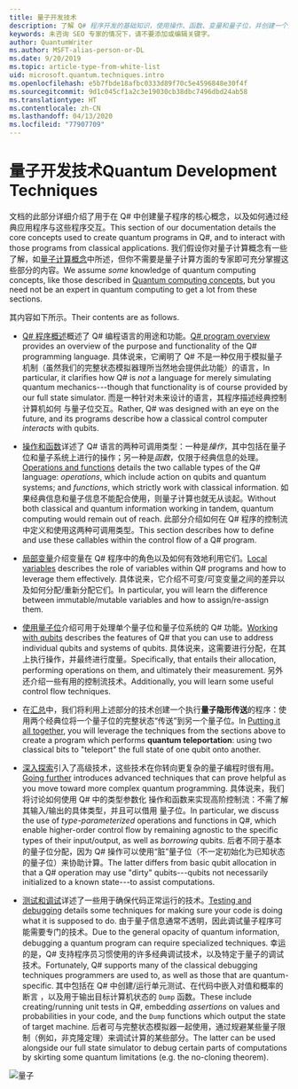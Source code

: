```yaml
---
title: 量子开发技术
description: 了解 Q# 程序开发的基础知识，使用操作、函数、变量和量子位，并创建一个简单的量子程序。
keywords: 未咨询 SEO 专家的情况下，请不要添加或编辑关键字。
author: QuantumWriter
ms.author: MSFT-alias-person-or-DL
ms.date: 9/20/2019
ms.topic: article-type-from-white-list
uid: microsoft.quantum.techniques.intro
ms.openlocfilehash: e5b7fbde18afbc0333d89f70c5e4596848e30f4f
ms.sourcegitcommit: 9d1c045cf1a2c3e19030cb38dbc7496dbd24ab58
ms.translationtype: HT
ms.contentlocale: zh-CN
ms.lasthandoff: 04/13/2020
ms.locfileid: "77907709"
---
```

# <a name="quantum-development-techniques"></a><span data-ttu-id="103ba-104">量子开发技术</span><span class="sxs-lookup"><span data-stu-id="103ba-104">Quantum Development Techniques</span></span>

<span data-ttu-id="103ba-105">文档的此部分详细介绍了用于在 Q# 中创建量子程序的核心概念，以及如何通过经典应用程序与这些程序交互。</span><span class="sxs-lookup"><span data-stu-id="103ba-105">This section of our documentation details the core concepts used to create quantum programs in Q#, and to interact with those programs from classical applications.</span></span>
<span data-ttu-id="103ba-106">我们假设你对量子计算概念有一些  了解，如[量子计算概念](xref:microsoft.quantum.concepts.intro)中所述，但你不需要是量子计算方面的专家即可充分掌握这些部分的内容。</span><span class="sxs-lookup"><span data-stu-id="103ba-106">We assume *some* knowledge of quantum computing concepts, like those described in [Quantum computing concepts](xref:microsoft.quantum.concepts.intro), but you need not be an expert in quantum computing to get a lot from these sections.</span></span>

<span data-ttu-id="103ba-107">其内容如下所示。</span><span class="sxs-lookup"><span data-stu-id="103ba-107">Their contents are as follows.</span></span>

- <span data-ttu-id="103ba-108">[Q# 程序概述](xref:microsoft.quantum.techniques.file-structure)概述了 Q# 编程语言的用途和功能。</span><span class="sxs-lookup"><span data-stu-id="103ba-108">[Q# program overview](xref:microsoft.quantum.techniques.file-structure) provides an overview of the purpose and functionality of the Q# programming language.</span></span> 
    <span data-ttu-id="103ba-109">具体说来，它阐明了 Q#  不是一种仅用于模拟量子机制（虽然我们的完整状态模拟器理所当然地会提供此功能）的语言，</span><span class="sxs-lookup"><span data-stu-id="103ba-109">In particular, it clarifies how Q# is *not* a language for merely simulating quantum mechanics---though that functionality is of course provided by our full state simulator.</span></span> 
    <span data-ttu-id="103ba-110">而是一种针对未来设计的语言，其程序描述经典控制计算机如何  与量子位交互。</span><span class="sxs-lookup"><span data-stu-id="103ba-110">Rather, Q# was designed with an eye on the future, and its programs describe how a classical control computer *interacts* with qubits.</span></span> 

- <span data-ttu-id="103ba-111">[操作和函数](xref:microsoft.quantum.techniques.opsandfunctions)详述了 Q# 语言的两种可调用类型：一种是*操作*，其中包括在量子位和量子系统上进行的操作；另一种是*函数*，仅限于经典信息的处理。</span><span class="sxs-lookup"><span data-stu-id="103ba-111">[Operations and functions](xref:microsoft.quantum.techniques.opsandfunctions) details the two callable types of the Q# language: *operations*, which include action on qubits and quantum systems; and *functions*, which strictly work with classical information.</span></span> 
    <span data-ttu-id="103ba-112">如果经典信息和量子信息不能配合使用，则量子计算也就无从谈起。</span><span class="sxs-lookup"><span data-stu-id="103ba-112">Without both classical and quantum information working in tandem, quantum computing would remain out of reach.</span></span> 
    <span data-ttu-id="103ba-113">此部分介绍如何在 Q# 程序的控制流中定义和使用这两种可调用类型。</span><span class="sxs-lookup"><span data-stu-id="103ba-113">This section describes how to define and use these callables within the control flow of a Q# program.</span></span>

- <span data-ttu-id="103ba-114">[局部变量](xref:microsoft.quantum.techniques.local-variables)介绍变量在 Q# 程序中的角色以及如何有效地利用它们。</span><span class="sxs-lookup"><span data-stu-id="103ba-114">[Local variables](xref:microsoft.quantum.techniques.local-variables) describes the role of variables within Q# programs and how to leverage them effectively.</span></span> 
    <span data-ttu-id="103ba-115">具体说来，它介绍不可变/可变变量之间的差异以及如何分配/重新分配它们。</span><span class="sxs-lookup"><span data-stu-id="103ba-115">In particular, you will learn the difference between immutable/mutable variables and how to assign/re-assign them.</span></span>

- <span data-ttu-id="103ba-116">[使用量子位](xref:microsoft.quantum.techniques.qubits)介绍可用于处理单个量子位和量子位系统的 Q# 功能。</span><span class="sxs-lookup"><span data-stu-id="103ba-116">[Working with qubits](xref:microsoft.quantum.techniques.qubits) describes the features of Q# that you can use to address individual qubits and systems of qubits.</span></span> 
    <span data-ttu-id="103ba-117">具体说来，这需要进行分配，在其上执行操作，并最终进行度量。</span><span class="sxs-lookup"><span data-stu-id="103ba-117">Specifically, that entails their allocation, performing operations on them, and ultimately their measurement.</span></span> 
    <span data-ttu-id="103ba-118">另外还介绍一些有用的控制流技术。</span><span class="sxs-lookup"><span data-stu-id="103ba-118">Additionally, you will learn some useful control flow techniques.</span></span>

- <span data-ttu-id="103ba-119">在[汇总](xref:microsoft.quantum.techniques.puttingittogether)中，我们将利用上述部分的技术创建一个执行**量子隐形传送**的程序：使用两个经典位将一个量子位的完整状态“传送”到另一个量子位。</span><span class="sxs-lookup"><span data-stu-id="103ba-119">In [Putting it all together](xref:microsoft.quantum.techniques.puttingittogether), you will leverage the techniques from the sections above to create a program which performs **quantum teleportation**: using two classical bits to "teleport" the full state of one qubit onto another.</span></span>

- <span data-ttu-id="103ba-120">[深入探索](xref:microsoft.quantum.techniques.going-further)引入了高级技术，这些技术在你转向更复杂的量子编程时很有用。</span><span class="sxs-lookup"><span data-stu-id="103ba-120">[Going further](xref:microsoft.quantum.techniques.going-further) introduces advanced techniques that can prove helpful as you move toward more complex quantum programming.</span></span> 
    <span data-ttu-id="103ba-121">具体说来，我们将讨论如何使用 Q# 中的类型参数化  操作和函数来实现高阶控制流：不需了解其输入/输出的具体类型，并且可以借用  量子位。</span><span class="sxs-lookup"><span data-stu-id="103ba-121">In particular, we discuss the use of *type-parameterized* operations and functions in Q#, which enable higher-order control flow by remaining agnostic to the specific types of their input/output, as well as *borrowing* qubits.</span></span> 
    <span data-ttu-id="103ba-122">后者不同于基本的量子位分配，因为 Q# 操作可以使用“脏”量子位（不一定初始化为已知状态的量子位）来协助计算。</span><span class="sxs-lookup"><span data-stu-id="103ba-122">The latter differs from basic qubit allocation in that a Q# operation may use "dirty" qubits---qubits not necessarily initialized to a known state---to assist computations.</span></span>

- <span data-ttu-id="103ba-123">[测试和调试](xref:microsoft.quantum.techniques.testing-and-debugging)详述了一些用于确保代码正常运行的技术。</span><span class="sxs-lookup"><span data-stu-id="103ba-123">[Testing and debugging](xref:microsoft.quantum.techniques.testing-and-debugging) details some techniques for making sure your code is doing what it is supposed to do.</span></span> 
    <span data-ttu-id="103ba-124">由于量子信息通常不透明，因此调试量子程序可能需要专门的技术。</span><span class="sxs-lookup"><span data-stu-id="103ba-124">Due to the general opacity of quantum information, debugging a quantum program can require specialized techniques.</span></span> 
    <span data-ttu-id="103ba-125">幸运的是，Q# 支持程序员习惯使用的许多经典调试技术，以及特定于量子的调试技术。</span><span class="sxs-lookup"><span data-stu-id="103ba-125">Fortunately, Q# supports many of the classical debugging techniques programmers are used to, as well as those that are quantum-specific.</span></span> <span data-ttu-id="103ba-126">其中包括在 Q# 中创建/运行单元测试、在代码中嵌入对值和概率的断言  ，以及用于输出目标计算机状态的 `Dump` 函数。</span><span class="sxs-lookup"><span data-stu-id="103ba-126">These include creating/running unit tests in Q#, embedding *assertions* on values and probabilities in your code, and the `Dump` functions which output the state of target machine.</span></span> 
    <span data-ttu-id="103ba-127">后者可与完整状态模拟器一起使用，通过规避某些量子限制（例如，非克隆定理）来调试计算的某些部分。</span><span class="sxs-lookup"><span data-stu-id="103ba-127">The latter can be used alongside our full state simulator to debug certain parts of computations by skirting some quantum limitations (e.g. the no-cloning theorem).</span></span>


![量子](~/media/mobius_strip_preview.png)
